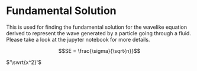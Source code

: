 # Fundamental Solution

This is used for finding the fundamental solution for the wavelike equation derived to represent the wave generated by a particle going through a fluid. Please take a look at the jupyter notebook for more details.

```math
SE = \frac{\sigma}{\sqrt{n}}
```

$'\swrt{x^2}'$